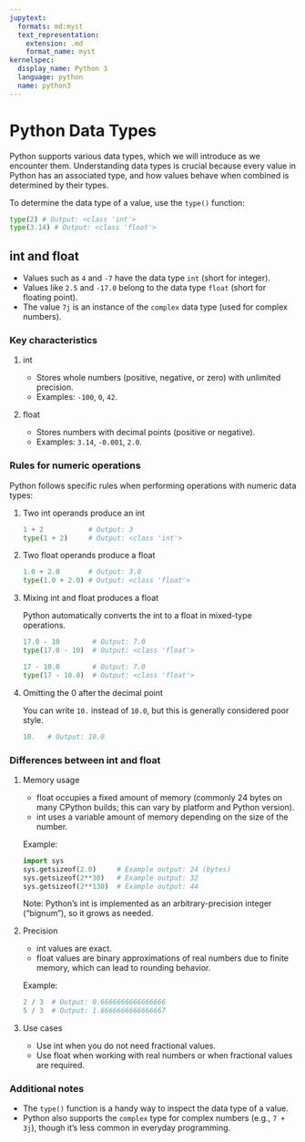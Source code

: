 ```yaml
---
jupytext:
  formats: md:myst
  text_representation:
    extension: .md
    format_name: myst
kernelspec:
  display_name: Python 3
  language: python
  name: python3
---
```


# Python Data Types

Python supports various data types, which we will introduce as we encounter them. Understanding data types is crucial because every value in Python has an associated type, and how values behave when combined is determined by their types.

To determine the data type of a value, use the `type()` function:

```python
type(2) # Output: <class 'int'>
type(3.14) # Output: <class 'float'>
```

## int and float

- Values such as `4` and `-7` have the data type `int` (short for integer).
- Values like `2.5` and `-17.0` belong to the data type `float` (short for floating point).
- The value `7j` is an instance of the `complex` data type (used for complex numbers).

### Key characteristics

1. int

   - Stores whole numbers (positive, negative, or zero) with unlimited precision.
   - Examples: `-100`, `0`, `42`.

2. float
   - Stores numbers with decimal points (positive or negative).
   - Examples: `3.14`, `-0.001`, `2.0`.



### Rules for numeric operations

Python follows specific rules when performing operations with numeric data types:

1. Two int operands produce an int

   ```python
   1 + 2           # Output: 3
   type(1 + 2)     # Output: <class 'int'>
   ```

2. Two float operands produce a float

   ```python
   1.0 + 2.0       # Output: 3.0
   type(1.0 + 2.0) # Output: <class 'float'>
   ```

3. Mixing int and float produces a float

   Python automatically converts the int to a float in mixed-type operations.

   ```python
   17.0 - 10        # Output: 7.0
   type(17.0 - 10)  # Output: <class 'float'>

   17 - 10.0        # Output: 7.0
   type(17 - 10.0)  # Output: <class 'float'>
   ```

4. Omitting the 0 after the decimal point

   You can write `10.` instead of `10.0`, but this is generally considered poor style.

   ```python
   10.   # Output: 10.0
   ```


### Differences between int and float

1. Memory usage

   - float occupies a fixed amount of memory (commonly 24 bytes on many CPython builds; this can vary by platform and Python version).
   - int uses a variable amount of memory depending on the size of the number.

   Example:

   ```python
   import sys
   sys.getsizeof(2.0)     # Example output: 24 (bytes)
   sys.getsizeof(2**30)   # Example output: 32
   sys.getsizeof(2**130)  # Example output: 44
   ```

   Note: Python’s int is implemented as an arbitrary-precision integer (“bignum”), so it grows as needed.

2. Precision

   - int values are exact.
   - float values are binary approximations of real numbers due to finite memory, which can lead to rounding behavior.

   Example:

   ```python
   2 / 3  # Output: 0.6666666666666666
   5 / 3  # Output: 1.6666666666666667
   ```

3. Use cases
   - Use int when you do not need fractional values.
   - Use float when working with real numbers or when fractional values are required.


### Additional notes

- The `type()` function is a handy way to inspect the data type of a value.
- Python also supports the `complex` type for complex numbers (e.g., `7 + 3j`), though it’s less common in everyday programming.
